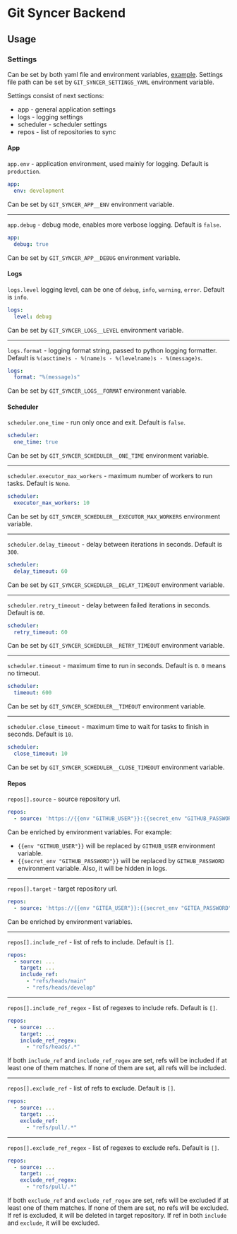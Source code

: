 # Git Syncer Backend

## Usage

### Settings

Can be set by both yaml file and environment variables, [example](examples/settings.yaml).
Settings file path can be set by `GIT_SYNCER_SETTINGS_YAML` environment variable.

Settings consist of next sections:

- app - general application settings
- logs - logging settings
- scheduler - scheduler settings
- repos - list of repositories to sync

#### App

`app.env` - application environment, used mainly for logging. Default is `production`.

```yaml
app:
  env: development
```

Can be set by `GIT_SYNCER_APP__ENV` environment variable.

---

`app.debug` - debug mode, enables more verbose logging. Default is `false`.

```yaml
app:
  debug: true
```

Can be set by `GIT_SYNCER_APP__DEBUG` environment variable.

#### Logs

`logs.level` logging level, can be one of `debug`, `info`, `warning`, `error`. Default is `info`.

```yaml
logs:
  level: debug
```

Can be set by `GIT_SYNCER_LOGS__LEVEL` environment variable.

---

`logs.format` - logging format string, passed to python logging formatter. Default is `%(asctime)s - %(name)s - %(levelname)s - %(message)s`.

```yaml
logs:
  format: "%(message)s"
```

Can be set by `GIT_SYNCER_LOGS__FORMAT` environment variable.

#### Scheduler

`scheduler.one_time` - run only once and exit. Default is `false`.

```yaml
scheduler:
  one_time: true
```

Can be set by `GIT_SYNCER_SCHEDULER__ONE_TIME` environment variable.

---

`scheduler.executor_max_workers` - maximum number of workers to run tasks. Default is `None`.

```yaml
scheduler:
  executor_max_workers: 10
```

Can be set by `GIT_SYNCER_SCHEDULER__EXECUTOR_MAX_WORKERS` environment variable.

---

`scheduler.delay_timeout` - delay between iterations in seconds. Default is `300`.

```yaml
scheduler:
  delay_timeout: 60
```

Can be set by `GIT_SYNCER_SCHEDULER__DELAY_TIMEOUT` environment variable.

---

`scheduler.retry_timeout` - delay between failed iterations in seconds. Default is `60`.

```yaml
scheduler:
  retry_timeout: 60
```

Can be set by `GIT_SYNCER_SCHEDULER__RETRY_TIMEOUT` environment variable.

---

`scheduler.timeout` - maximum time to run in seconds. Default is `0`. `0` means no timeout.

```yaml
scheduler:
  timeout: 600
```

Can be set by `GIT_SYNCER_SCHEDULER__TIMEOUT` environment variable.

---

`scheduler.close_timeout` - maximum time to wait for tasks to finish in seconds. Default is `10`.

```yaml
scheduler:
  close_timeout: 10
```

Can be set by `GIT_SYNCER_SCHEDULER__CLOSE_TIMEOUT` environment variable.

#### Repos

`repos[].source` - source repository url.

```yaml
repos:
  - source: 'https://{{env "GITHUB_USER"}}:{{secret_env "GITHUB_PASSWORD"}}@github.com/ovsds/git-syncer.git'
```

Can be enriched by environment variables.
For example:

- `{{env "GITHUB_USER"}}` will be replaced by `GITHUB_USER` environment variable.
- `{{secret_env "GITHUB_PASSWORD"}}` will be replaced by `GITHUB_PASSWORD` environment variable. Also, it will be hidden in logs.

---

`repos[].target` - target repository url.

```yaml
repos:
  - source: 'https://{{env "GITEA_USER"}}:{{secret_env "GITEA_PASSWORD"}}@gitea.ovsds.ru/ovsds/git-syncer.git'
```

Can be enriched by environment variables.

---

`repos[].include_ref` - list of refs to include. Default is `[]`.

```yaml
repos:
  - source: ...
    target: ...
    include_ref:
      - "refs/heads/main"
      - "refs/heads/develop"
```

---

`repos[].include_ref_regex` - list of regexes to include refs. Default is `[]`.

```yaml
repos:
  - source: ...
    target: ...
    include_ref_regex:
      - "refs/heads/.*"
```

If both `include_ref` and `include_ref_regex` are set, refs will be included if at least one of them matches.
If none of them are set, all refs will be included.

---

`repos[].exclude_ref` - list of refs to exclude. Default is `[]`.

```yaml
repos:
  - source: ...
    target: ...
    exclude_ref:
      - "refs/pull/.*"
```

---

`repos[].exclude_ref_regex` - list of regexes to exclude refs. Default is `[]`.

```yaml
repos:
  - source: ...
    target: ...
    exclude_ref_regex:
      - "refs/pull/.*"
```

If both `exclude_ref` and `exclude_ref_regex` are set, refs will be excluded if at least one of them matches.
If none of them are set, no refs will be excluded.
If ref is excluded, it will be deleted in target repository.
If ref in both `include` and `exclude`, it will be excluded.
